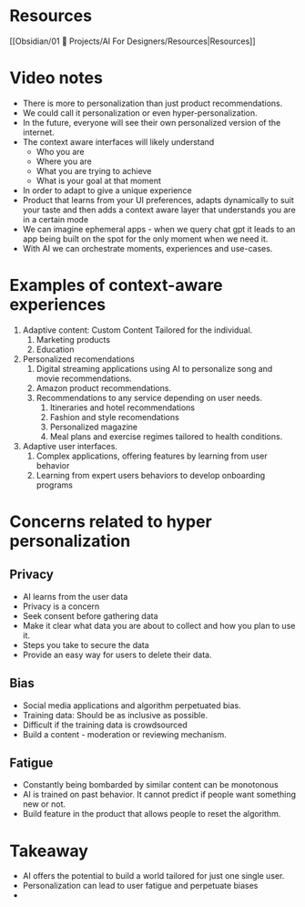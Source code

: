 # Resources
[[Obsidian/01 💼 Projects/AI For Designers/Resources|Resources]]

# Video notes
* There is more to personalization than just product recommendations. 
* We could call it personalization or even hyper-personalization. 
* In the future, everyone will see their own personalized version of the internet. 
* The context aware interfaces will likely understand
	* Who you are
	* Where you are
	* What you are trying to achieve
	* What is your goal at that moment
* In order to adapt to give a unique experience
* Product that learns from your UI preferences, adapts dynamically to suit your taste and then adds a context aware layer that understands you are in a certain mode
* We can imagine ephemeral apps - when we query chat gpt it leads to an app being built on the spot for the only moment when we need it. 
* With AI we can orchestrate moments, experiences and use-cases. 

# Examples of context-aware experiences

1. Adaptive content: Custom Content Tailored for the individual. 
	1. Marketing products
	2. Education
2. Personalized recomendations
	1. Digital streaming applications using AI to personalize song and movie recommendations. 
	2. Amazon product recommendations. 
	3. Recommendations to any service depending on user needs.
		1. Itineraries and hotel recommendations
		2. Fashion and style recomendations
		3. Personalized magazine
		4. Meal plans and exercise regimes tailored to health conditions. 
3. Adaptive user interfaces. 
	1. Complex applications, offering features by learning from user behavior
	2. Learning from expert users behaviors to develop onboarding programs

# Concerns related to hyper personalization

## Privacy
* AI learns from the user data
* Privacy is a concern
* Seek consent before gathering data
* Make it clear what data you are about to collect and how you plan to use it. 
* Steps you take to secure the data
* Provide an easy way for users to delete their data. 

## Bias
- Social media applications and algorithm perpetuated bias. 
- Training data: Should be as inclusive as possible. 
- Difficult if the training data is crowdsourced
- Build a content - moderation or reviewing mechanism. 

## Fatigue
- Constantly being bombarded by similar content can be monotonous
- AI is trained on past behavior. It cannot predict if people want something new or not. 
- Build feature in the product that allows people to reset the algorithm. 

# Takeaway
- AI offers the potential to build a world tailored for just one single user. 
- Personalization can lead to user fatigue and perpetuate biases
- 